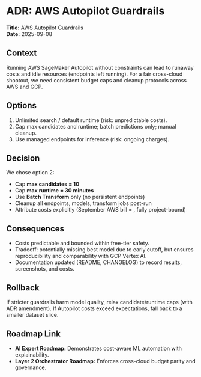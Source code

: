 # ADR: AWS Autopilot Guardrails

**Title:** AWS Autopilot Guardrails  
**Date:** 2025-09-08  

## Context  
Running AWS SageMaker Autopilot without constraints can lead to runaway costs and idle resources (endpoints left running). For a fair cross-cloud shootout, we need consistent budget caps and cleanup protocols across AWS and GCP.  

## Options  
1. Unlimited search / default runtime (risk: unpredictable costs).  
2. Cap max candidates and runtime; batch predictions only; manual cleanup.  
3. Use managed endpoints for inference (risk: ongoing charges).  

## Decision  
We chose option 2:  
- Cap **max candidates = 10**  
- Cap **max runtime = 30 minutes**  
- Use **Batch Transform** only (no persistent endpoints)  
- Cleanup all endpoints, models, transform jobs post-run  
- Attribute costs explicitly (September AWS bill = , fully project-bound)  

## Consequences  
- Costs predictable and bounded within free-tier safety.  
- Tradeoff: potentially missing best model due to early cutoff, but ensures reproducibility and comparability with GCP Vertex AI.  
- Documentation updated (README, CHANGELOG) to record results, screenshots, and costs.  

## Rollback  
If stricter guardrails harm model quality, relax candidate/runtime caps (with ADR amendment). If Autopilot costs exceed expectations, fall back to a smaller dataset slice.  

## Roadmap Link  
- **AI Expert Roadmap:** Demonstrates cost-aware ML automation with explainability.  
- **Layer 2 Orchestrator Roadmap:** Enforces cross-cloud budget parity and governance.  
